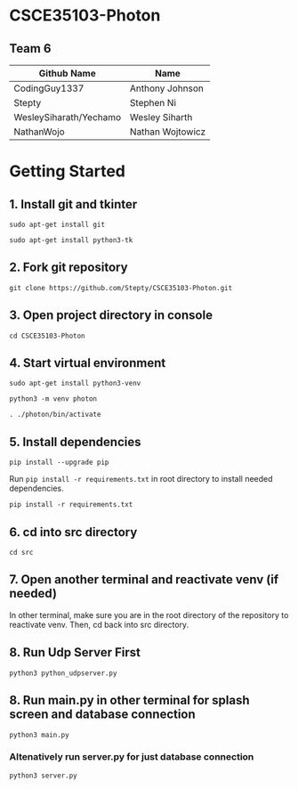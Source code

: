 # CSCE35103-Photon

## Team 6
| Github Name  | Name |
| ------------- | ------------- |
| CodingGuy1337  | Anthony Johnson  |
| Stepty  | Stephen Ni  |
| WesleySiharath/Yechamo  | Wesley Siharth |
| NathanWojo  | Nathan Wojtowicz  |

# Getting Started
## 1. Install git and tkinter
```
sudo apt-get install git
```

```
sudo apt-get install python3-tk
```
## 2. Fork git repository
```
git clone https://github.com/Stepty/CSCE35103-Photon.git
```

## 3. Open project directory in console
```
cd CSCE35103-Photon
```

## 4. Start virtual environment
```
sudo apt-get install python3-venv
```

```
python3 -m venv photon
```

```
. ./photon/bin/activate
```

## 5. Install dependencies

```
pip install --upgrade pip
```

Run `pip install -r requirements.txt` in root directory to install needed dependencies.

```
pip install -r requirements.txt
```

## 6. cd into src directory
```
cd src
```

## 7. Open another terminal and reactivate venv (if needed) 
In other terminal, make sure you are in the root directory of the repository to reactivate venv. Then, cd back into src directory.

## 8. Run Udp Server First
```
python3 python_udpserver.py
```
## 8. Run main.py in other terminal for splash screen and database connection
```
python3 main.py
```

### Altenatively run server.py for just database connection
```
python3 server.py
```


